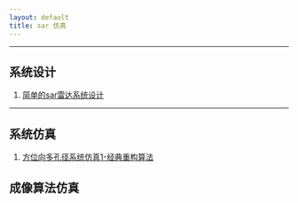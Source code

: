 ```yaml
---
layout: default
title: sar 仿真
---
```


-----
## 系统设计

1. [简单的sar雷达系统设计](/radar_sim/radar_sys/simple_sar_sim/index.html)

-----

## 系统仿真
1. [方位向多孔径系统仿真1-经典重构算法](/radar_sim/multi_channel/m_chan_sim1/index.html)

## 成像算法仿真